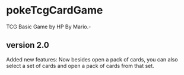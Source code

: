 # pokeTcgCardGame

TCG Basic Game by HP By Mario.-

## version 2.0

Added new features: Now besides open a pack of cards, you can also select a set of cards and open a pack of cards from that set.
